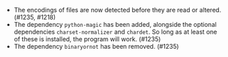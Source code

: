- The encodings of files are now detected before they are read or altered.
  (#1235, #1218)
- The dependency `python-magic` has been added, alongside the optional
  dependencies `charset-normalizer` and `chardet`. So long as at least one of
  these is installed, the program will work. (#1235)
- The dependency `binaryornot` has been removed. (#1235)
